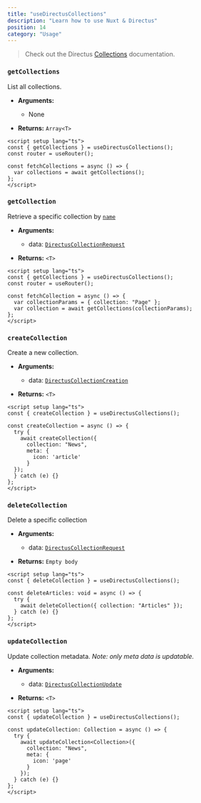 ```yaml
---
title: "useDirectusCollections"
description: "Learn how to use Nuxt & Directus"
position: 14
category: "Usage"
---
```


> Check out the Directus [Collections](https://docs.directus.io/reference/collections/) documentation.

### `getCollections`

List all collections.

- **Arguments:**

  - None

- **Returns:** `Array<T>`

```vue [pages/collections.vue]
<script setup lang="ts">
const { getCollections } = useDirectusCollections();
const router = useRouter();

const fetchCollections = async () => {
  var collections = await getCollections();
};
</script>
```

### `getCollection`

Retrieve a specific collection by [`name`](https://docs.directus.io/reference/system/collections/#retrieve-a-collection)

- **Arguments:**

  - data: [`DirectusCollectionRequest`](https://github.com/Intevel/nuxt-directus/blob/main/src/runtime/types/index.d.ts#L98)

- **Returns:** `<T>`

```vue [pages/collections.vue]
<script setup lang="ts">
const { getCollections } = useDirectusCollections();
const router = useRouter();

const fetchCollection = async () => {
  var collectionParams = { collection: "Page" };
  var collection = await getCollections(collectionParams);
};
</script>
```

### `createCollection`

Create a new collection.

- **Arguments:**

  - data: [`DirectusCollectionCreation`](https://github.com/Intevel/nuxt-directus/blob/main/src/runtime/types/index.d.ts#125)

- **Returns:** `<T>`

```vue [pages/collection.vue]
<script setup lang="ts">
const { createCollection } = useDirectusCollections();

const createCollection = async () => {
  try {
    await createCollection({ 
      collection: "News", 
      meta: {
        icon: 'article'
      } 
  });
  } catch (e) {}
};
</script>
```

### `deleteCollection`

Delete a specific collection

- **Arguments:**

  - data: [`DirectusCollectionRequest`](https://github.com/Intevel/nuxt-directus/blob/main/src/runtime/types/index.d.ts#98)

- **Returns:** `Empty body`

```vue [pages/collection.vue]
<script setup lang="ts">
const { deleteCollection } = useDirectusCollections();

const deleteArticles: void = async () => {
  try {
    await deleteCollection({ collection: "Articles" });
  } catch (e) {}
};
</script>
```

### `updateCollection`

Update collection metadata. _Note: only meta data is updatable._

- **Arguments:**

  - data: [`DirectusCollectionUpdate`](https://github.com/Intevel/nuxt-directus/blob/main/src/runtime/types/index.d.ts#134)

- **Returns:** `<T>`

```vue [pages/collection.vue]
<script setup lang="ts">
const { updateCollection } = useDirectusCollections();

const updateCollection: Collection = async () => {
  try {
    await updateCollection<Collection>({ 
      collection: "News", 
      meta: {
        icon: 'page'
      } 
    });
  } catch (e) {}
};
</script>
```
